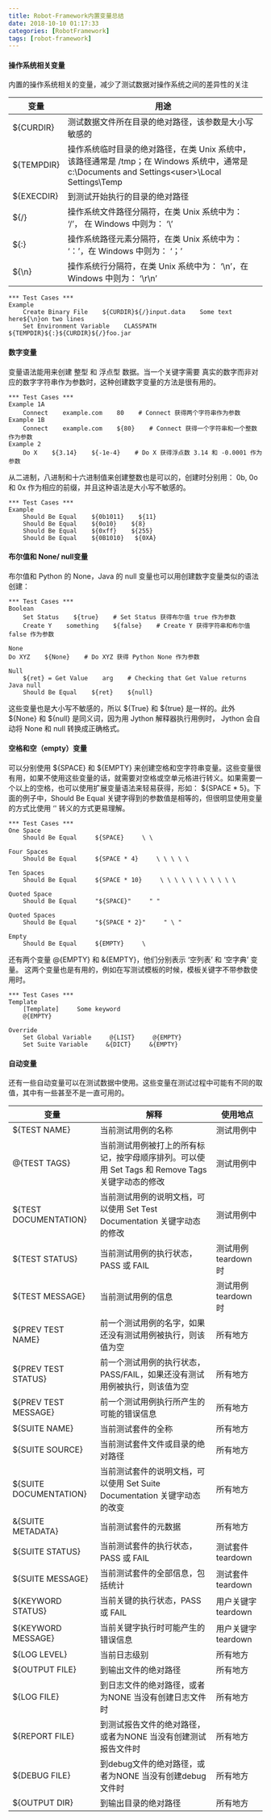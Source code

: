 ```yaml
---
title: Robot-Framework内置变量总结
date: 2018-10-10 01:17:33
categories: [RobotFramework]
tags: [robot-framework]
---
```


#### 操作系统相关变量
内置的操作系统相关的变量，减少了测试数据对操作系统之间的差异性的关注

  <!--more-->

| 变量       | 用途                                                                                                                                            |
| ---------- | ----------------------------------------------------------------------------------------------------------------------------------------------- |
| ${CURDIR}  | 测试数据文件所在目录的绝对路径，该参数是大小写敏感的                                                                                            |
| ${TEMPDIR} | 操作系统临时目录的绝对路径，在类 Unix 系统中，该路径通常是 /tmp；在 Windows 系统中，通常是 c:\Documents and Settings\<user>\Local Settings\Temp |
| ${EXECDIR} | 到测试开始执行的目录的绝对路径                                                                                                                  |
| ${/}       | 操作系统文件路径分隔符，在类 Unix 系统中为： ‘/’， 在 Windows 中则为： ‘\’                                                                  |
| ${:}       | 操作系统路径元素分隔符，在类 Unix 系统中为： ‘：’，在 Windows 中则为： ‘；’                                                                 |
| ${\n}      | 操作系统行分隔符，在类 Unix 系统中为： ‘\n’，在 Windows 中则为： ‘\r\n’                                                                     |

```robot
*** Test Cases ***
Example
    Create Binary File    ${CURDIR}${/}input.data    Some text here${\n}on two lines
    Set Environment Variable    CLASSPATH    ${TEMPDIR}${:}${CURDIR}${/}foo.jar
```

#### 数字变量
变量语法能用来创建 整型 和 浮点型 数据。当一个关键字需要 真实的数字而非对应的数字字符串作为参数时，这种创建数字变量的方法是很有用的。

```robot
*** Test Cases ***
Example 1A
    Connect    example.com    80    # Connect 获得两个字符串作为参数
Example 1B
    Connect    example.com    ${80}    # Connect 获得一个字符串和一个整数作为参数
Example 2
    Do X    ${3.14}    ${‐1e‐4}    # Do X 获得浮点数 3.14 和 ‐0.0001 作为参数
```

从二进制，八进制和十六进制值来创建整数也是可以的，创建时分别用： 0b, 0o 和 0x 作为相应的前缀，并且这种语法是大小写不敏感的。

```robot
*** Test Cases ***
Example
    Should Be Equal    ${0b1011}    ${11}
    Should Be Equal    ${0o10}    ${8}
    Should Be Equal    ${0xff}    ${255}
    Should Be Equal    ${0B1010}   ${0XA}
```

#### 布尔值和 None/ null变量
布尔值和 Python 的 None，Java 的 null 变量也可以用创建数字变量类似的语法创建：

```robot
*** Test Cases ***
Boolean
    Set Status    ${true}    # Set Status 获得布尔值 true 作为参数
    Create Y    something    ${false}    # Create Y 获得字符串和布尔值 false 作为参数

None
Do XYZ    ${None}    # Do XYZ 获得 Python None 作为参数

Null
    ${ret} = Get Value    arg    # Checking that Get Value returns Java null
    Should Be Equal    ${ret}    ${null}
```

这些变量也是大小写不敏感的，所以 ${True} 和 ${true} 是一样的。此外 ${None} 和 ${null} 是同义词，因为用 Jython 解释器执行用例时， Jython 会自动将 None 和 null 转换成正确格式。

#### 空格和空（empty）变量
可以分别使用 ${SPACE} 和 ${EMPTY} 来创建空格和空字符串变量。这些变量很有用，如果不使用这些变量的话，就需要对空格或空单元格进行转义。如果需要一个以上的空格，也可以使用扩展变量语法来轻易获得，形如： ${SPACE * 5}。下面的例子中，Should Be Equal 关键字得到的参数值是相等的，但很明显使用变量的方式比使用 ‘\' 转义的方式更易理解。

```robot
*** Test Cases ***
One Space
    Should Be Equal     ${SPACE}     \ \
 
Four Spaces
    Should Be Equal     ${SPACE * 4}     \ \ \ \ \
 
Ten Spaces
    Should Be Equal     ${SPACE * 10}     \ \ \ \ \ \ \ \ \ \ \
 
Quoted Space
    Should Be Equal     "${SPACE}"     " "
 
Quoted Spaces
    Should Be Equal     "${SPACE * 2}"     " \ "
 
Empty
    Should Be Equal     ${EMPTY}     \
```

还有两个变量 @{EMPTY} 和 &{EMPTY}，他们分别表示 ‘空列表’ 和 ‘空字典’ 变量。 这两个变量也是有用的，例如在写测试模板的时候，模板关键字不带参数使用时。

```robot
*** Test Cases ***
Template
    [Template]     Some keyword
    @{EMPTY}
 
Override
    Set Global Variable     @{LIST}     @{EMPTY}
    Set Suite Variable     &{DICT}     &{EMPTY}
```

#### 自动变量
还有一些自动变量可以在测试数据中使用。这些变量在测试过程中可能有不同的取值，其中有一些甚至不是一直可用的。

| 变量                   | 解释                                                                                            | 使用地点            |
| ---------------------- | ----------------------------------------------------------------------------------------------- | ------------------- |
| ${TEST NAME}           | 当前测试用例的名称                                                                              | 测试用例中          |
| @{TEST TAGS}           | 当前测试用例被打上的所有标记，按字母顺序排列。可以使用 Set Tags 和 Remove Tags 关键字动态的修改 | 测试用例中          |
| ${TEST DOCUMENTATION}  | 当前测试用例的说明文档，可以使用 Set Test Documentation 关键字动态的修改                        | 测试用例中          |
| ${TEST STATUS}         | 当前测试用例的执行状态，PASS 或 FAIL                                                            | 测试用例 teardown时 |
| ${TEST MESSAGE}        | 当前测试用例的信息                                                                              | 测试用例 teardown时 |
| ${PREV TEST NAME}      | 前一个测试用例的名字，如果还没有测试用例被执行，则该值为空                                      | 所有地方            |
| ${PREV TEST STATUS}    | 前一个测试用例的执行状态，PASS/FAIL，如果还没有测试用例被执行，则该值为空                       | 所有地方            |
| ${PREV TEST MESSAGE}   | 前一个测试用例执行所产生的可能的错误信息                                                        | 所有地方            |
| ${SUITE NAME}          | 当前测试套件的全称                                                                              | 所有地方            |
| ${SUITE SOURCE}        | 当前测试套件文件或目录的绝对路径                                                                | 所有地方            |
| ${SUITE DOCUMENTATION} | 当前测试套件的说明文档，可以使用 Set Suite Documentation 关键字动态的改变                       | 所有地方            |
| &{SUITE METADATA}      | 当前测试套件的元数据                                                                            | 所有地方            |
| ${SUITE STATUS}        | 当前测试套件的执行状态， PASS 或 FAIL                                                           | 测试套件 teardown   |
| ${SUITE MESSAGE}       | 当前测试套件的全部信息，包括统计                                                                | 测试套件 teardown   |
| ${KEYWORD STATUS}      | 当前关键的执行状态，PASS 或 FAIL                                                                | 用户关键字 teardown |
| ${KEYWORD MESSAGE}     | 当前关键字执行时可能产生的错误信息                                                              | 用户关键字 teardown |
| ${LOG LEVEL}           | 当前日志级别                                                                                    | 所有地方            |
| ${OUTPUT FILE}         | 到输出文件的绝对路径                                                                            | 所有地方            |
| ${LOG FILE}            | 到日志文件的绝对路径，或者为NONE 当没有创建日志文件时                                           | 所有地方            |
| ${REPORT FILE}         | 到测试报告文件的绝对路径，或者为NONE 当没有创建测试报告文件时                                   | 所有地方            |
| ${DEBUG FILE}          | 到debug文件的绝对路径，或者为NONE 当没有创建debug文件时                                         | 所有地方            |
| ${OUTPUT DIR}          | 到输出目录的绝对路径                                                                            | 所有地方            |